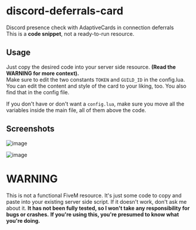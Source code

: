 # discord-deferrals-card
Discord presence check with AdaptiveCards in connection deferrals <br>
This is a **code snippet**, not a ready-to-run resource.

## Usage
Just copy the desired code into your server side resource. **(Read the WARNING for more context).** <br>
Make sure to edit the two constants `TOKEN` and `GUILD_ID` in the config.lua. <br>
You can edit the content and style of the card to your liking, too. You also find that in the config file.

If you don't have or don't want a `config.lua`, make sure you move all the variables inside the main file, all of them above the code. 

## Screenshots

![image](https://github.com/user-attachments/assets/9cd44b65-9a42-4862-a4f2-d8df3aba796b)


![image](https://github.com/user-attachments/assets/14d40361-4c2b-4572-9718-07ce80f08776)


# WARNING
This is not a functional FiveM resource.
It's just some code to copy and paste into your existing server side script.
If it doesn't work, don't ask me about it.
**It has not been fully tested, so I won't take any responsibility for bugs or crashes.**
**If you're using this, you're presumed to know what you're doing.**
